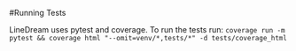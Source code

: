 #Running Tests

LineDream uses pytest and coverage. To run the tests run:
``coverage run -m pytest && coverage html "--omit=venv/*,tests/*" -d tests/coverage_html``


